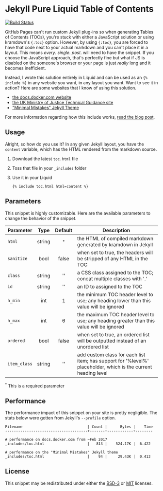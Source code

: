 # Jekyll Pure Liquid Table of Contents

[![Build Status](https://travis-ci.org/allejo/jekyll-toc.svg?branch=master)](https://travis-ci.org/allejo/jekyll-toc)

GitHub Pages can't run custom Jekyll plug-ins so when generating Tables of Contents (TOCs), you're stuck with either a JavaScript solution or using kramdown's `{:toc}` option. However, by using `{:toc}`, you are forced to have that code next to your actual markdown and you can't place it in a layout. This means _every_. _single_. _post_. will need to have the snippet. If you choose the JavaScript approach, that's perfectly fine but what if JS is disabled on the someone's browser or your page is just _really_ long and it becomes inefficient.

Instead, I wrote this solution entirely in Liquid and can be used as an `{% include %}` in any website you want, in any layout you want. Want to see it in action? Here are some websites that I know of using this solution.

- [the docs.docker.com website](https://github.com/docker/docker.github.io/pull/1474)
- [the UK Ministry of Justice Technical Guidance site](https://github.com/ministryofjustice/technical-guidance/pull/7)
- ["Minimal Mistakes" Jekyll Theme](https://github.com/mmistakes/minimal-mistakes/pull/1310)

For more information regarding how this include works, [read the blog post](https://allejo.io/blog/a-jekyll-toc-in-liquid-only/).

## Usage

Alright, so how do you use it? In any given Jekyll layout, you have the `content` variable, which has the HTML rendered from the markdown source.

1. Download the latest `toc.html` file
2. Toss that file in your `_includes` folder
3. Use it in your Liquid

   ```liquid
   {% include toc.html html=content %}
   ```

## Parameters

This snippet is highly customizable. Here are the available parameters to change the behavior of the snippet.

| Parameter  |  Type  | Default | Description |
| ---------  | :----: | :-----: | ----------- |
| `html`     | string | <sup>*</sup> | the HTML of compiled markdown generated by kramdown in Jekyll |
| `sanitize` | bool   | false  | when set to true, the headers will be stripped of any HTML in the TOC |
| `class`    | string | ''     | a CSS class assigned to the TOC; concat multiple classes with '.' |
| `id`       | string | ''     | an ID to assigned to the TOC |
| `h_min`    | int    | 1      | the minimum TOC header level to use; any heading lower than this value will be ignored |
| `h_max`    | int    | 6      | the maximum TOC header level to use; any heading greater than this value will be ignored |
| `ordered`  | bool   | false  | when set to true, an ordered list will be outputted instead of an unordered list |
| `item_class` | string | ''   | add custom class for each list item; has support for '%level%' placeholder, which is the current heading level |

<sup>*</sup> This is a required parameter

## Performance

The performance impact of this snippet on your site is pretty negligible. The stats below were gotten from Jekyll's `--profile` option.

```
Filename                              | Count |      Bytes |    Time
--------------------------------------+-------+------------+--------

# performance on docs.docker.com from ~Feb 2017
_includes/toc.html                    |   813 |    524.17K |  6.422

# performance on the "Minimal Mistakes" Jekyll theme
_includes/toc.html                    |    94 |     29.43K |  0.413
```

## License

This snippet may be redistributed under either the [BSD-3](https://github.com/allejo/jekyll-toc/blob/master/LICENSE.BSD3.md) or [MIT](https://github.com/allejo/jekyll-toc/blob/master/LICENSE.MIT.md) licenses.
